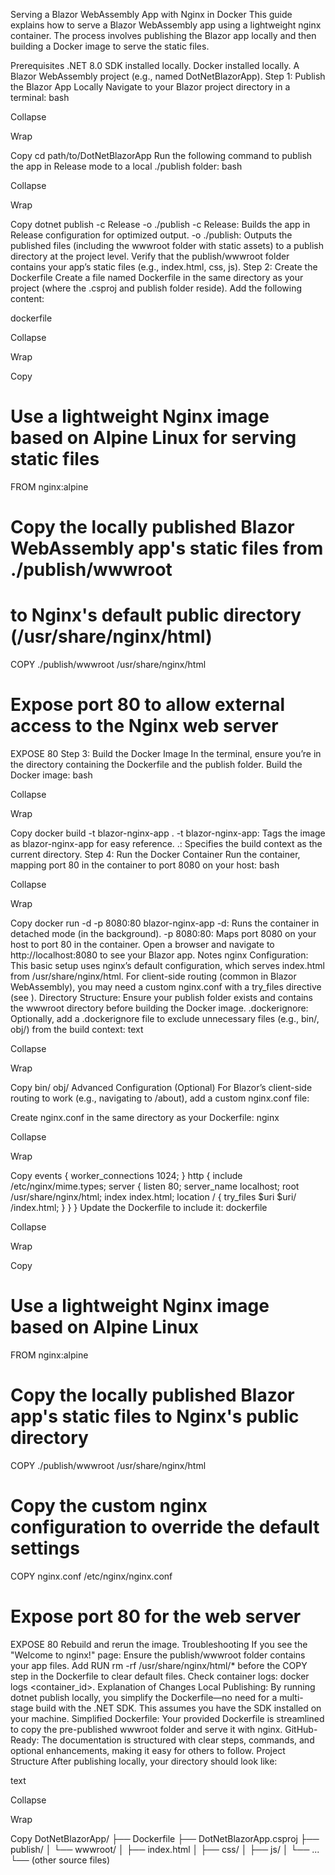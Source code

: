 Serving a Blazor WebAssembly App with Nginx in Docker
This guide explains how to serve a Blazor WebAssembly app using a lightweight nginx container. The process involves publishing the Blazor app locally and then building a Docker image to serve the static files.

Prerequisites
.NET 8.0 SDK installed locally.
Docker installed locally.
A Blazor WebAssembly project (e.g., named DotNetBlazorApp).
Step 1: Publish the Blazor App Locally
Navigate to your Blazor project directory in a terminal:
bash

Collapse

Wrap

Copy
cd path/to/DotNetBlazorApp
Run the following command to publish the app in Release mode to a local ./publish folder:
bash

Collapse

Wrap

Copy
dotnet publish -c Release -o ./publish
-c Release: Builds the app in Release configuration for optimized output.
-o ./publish: Outputs the published files (including the wwwroot folder with static assets) to a publish directory at the project level.
Verify that the publish/wwwroot folder contains your app’s static files (e.g., index.html, css, js).
Step 2: Create the Dockerfile
Create a file named Dockerfile in the same directory as your project (where the .csproj and publish folder reside). Add the following content:

dockerfile

Collapse

Wrap

Copy
# Use a lightweight Nginx image based on Alpine Linux for serving static files
FROM nginx:alpine

# Copy the locally published Blazor WebAssembly app's static files from ./publish/wwwroot
# to Nginx's default public directory (/usr/share/nginx/html)
COPY ./publish/wwwroot /usr/share/nginx/html

# Expose port 80 to allow external access to the Nginx web server
EXPOSE 80
Step 3: Build the Docker Image
In the terminal, ensure you’re in the directory containing the Dockerfile and the publish folder.
Build the Docker image:
bash

Collapse

Wrap

Copy
docker build -t blazor-nginx-app .
-t blazor-nginx-app: Tags the image as blazor-nginx-app for easy reference.
.: Specifies the build context as the current directory.
Step 4: Run the Docker Container
Run the container, mapping port 80 in the container to port 8080 on your host:
bash

Collapse

Wrap

Copy
docker run -d -p 8080:80 blazor-nginx-app
-d: Runs the container in detached mode (in the background).
-p 8080:80: Maps port 8080 on your host to port 80 in the container.
Open a browser and navigate to http://localhost:8080 to see your Blazor app.
Notes
nginx Configuration: This basic setup uses nginx’s default configuration, which serves index.html from /usr/share/nginx/html. For client-side routing (common in Blazor WebAssembly), you may need a custom nginx.conf with a try_files directive (see ).
Directory Structure: Ensure your publish folder exists and contains the wwwroot directory before building the Docker image.
.dockerignore: Optionally, add a .dockerignore file to exclude unnecessary files (e.g., bin/, obj/) from the build context:
text

Collapse

Wrap

Copy
bin/
obj/
Advanced Configuration (Optional)
For Blazor’s client-side routing to work (e.g., navigating to /about), add a custom nginx.conf file:

Create nginx.conf in the same directory as your Dockerfile:
nginx

Collapse

Wrap

Copy
events {
    worker_connections 1024;
}
http {
    include /etc/nginx/mime.types;
    server {
        listen 80;
        server_name localhost;
        root /usr/share/nginx/html;
        index index.html;
        location / {
            try_files $uri $uri/ /index.html;
        }
    }
}
Update the Dockerfile to include it:
dockerfile

Collapse

Wrap

Copy
# Use a lightweight Nginx image based on Alpine Linux
FROM nginx:alpine

# Copy the locally published Blazor app's static files to Nginx's public directory
COPY ./publish/wwwroot /usr/share/nginx/html

# Copy the custom nginx configuration to override the default settings
COPY nginx.conf /etc/nginx/nginx.conf

# Expose port 80 for the web server
EXPOSE 80
Rebuild and rerun the image.
Troubleshooting
If you see the "Welcome to nginx!" page:
Ensure the publish/wwwroot folder contains your app files.
Add RUN rm -rf /usr/share/nginx/html/* before the COPY step in the Dockerfile to clear default files.
Check container logs: docker logs <container_id>.
Explanation of Changes
Local Publishing: By running dotnet publish locally, you simplify the Dockerfile—no need for a multi-stage build with the .NET SDK. This assumes you have the SDK installed on your machine.
Simplified Dockerfile: Your provided Dockerfile is streamlined to copy the pre-published wwwroot folder and serve it with nginx.
GitHub-Ready: The documentation is structured with clear steps, commands, and optional enhancements, making it easy for others to follow.
Project Structure
After publishing locally, your directory should look like:

text

Collapse

Wrap

Copy
DotNetBlazorApp/
├── Dockerfile
├── DotNetBlazorApp.csproj
├── publish/
│   └── wwwroot/
│       ├── index.html
│       ├── css/
│       ├── js/
│       └── ...
└── (other source files)

